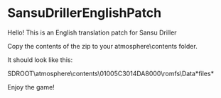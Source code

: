 # SansuDrillerEnglishPatch

Hello! This is an English translation patch for Sansu Driller

Copy the contents of the zip to your atmosphere\contents folder.

It should look like this:

SDROOT\atmosphere\contents\01005C3014DA8000\romfs\Data\*files*

Enjoy the game!
